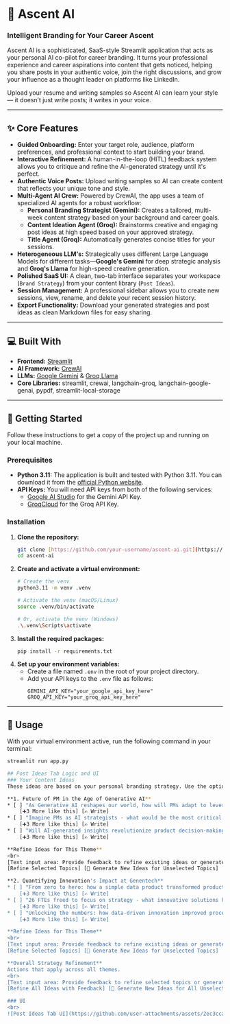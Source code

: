 # 🚀 Ascent AI

### Intelligent Branding for Your Career Ascent

Ascent AI is a sophisticated, SaaS-style Streamlit application that acts as your personal AI co-pilot for career branding. It turns your professional experience and career aspirations into content that gets noticed, helping you share posts in your authentic voice, join the right discussions, and grow your influence as a thought leader on platforms like LinkedIn.

Upload your resume and writing samples so Ascent AI can learn your style — it doesn’t just write posts; it writes in your voice.

---
## ✨ Core Features

* **Guided Onboarding:** Enter your target role, audience, platform preferences, and professional context to start building your brand.
* **Interactive Refinement:** A human-in-the-loop (HITL) feedback system allows you to critique and refine the AI-generated strategy until it's perfect.
* **Authentic Voice Posts:** Upload writing samples so AI can create content that reflects your unique tone and style.
* **Multi-Agent AI Crew:** Powered by CrewAI, the app uses a team of specialized AI agents for a robust workflow:
    * **Personal Branding Strategist (Gemini):** Creates a tailored, multi-week content strategy based on your background and career goals.
    * **Content Ideation Agent (Groq):** Brainstorms creative and engaging post ideas at high speed based on your approved strategy.
    * **Title Agent (Groq):** Automatically generates concise titles for your sessions.
* **Heterogeneous LLM's:** Strategically uses different Large Language Models for different tasks—**Google's Gemini** for deep strategic analysis and **Groq's Llama** for high-speed creative generation.
* **Polished SaaS UI:** A clean, two-tab interface separates your workspace (`Brand Strategy`) from your content library (`Post Ideas`).
* **Session Management:** A professional sidebar allows you to create new sessions, view, rename, and delete your recent session history.
* **Export Functionality:** Download your generated strategies and post ideas as clean Markdown files for easy sharing.

---
## 💻 Built With

* **Frontend:** [Streamlit](https://streamlit.io/)
* **AI Framework:** [CrewAI](https://www.crewai.com/)
* **LLMs:** [Google Gemini](https://ai.google.dev/) & [Groq Llama](https://groq.com/)
* **Core Libraries:** streamlit, crewai, langchain-groq, langchain-google-genai, pypdf, streamlit-local-storage

---
## 🚀 Getting Started

Follow these instructions to get a copy of the project up and running on your local machine.

### Prerequisites

* **Python 3.11:** The application is built and tested with Python 3.11. You can download it from the [official Python website](https://www.python.org/).
* **API Keys:** You will need API keys from both of the following services:
    * [Google AI Studio](https://aistudio.google.com/) for the Gemini API Key.
    * [GroqCloud](https://console.groq.com/) for the Groq API Key.

### Installation

1.  **Clone the repository:**
    ```sh
    git clone [https://github.com/your-username/ascent-ai.git](https://github.com/your-username/ascent-ai.git)
    cd ascent-ai
    ```
2.  **Create and activate a virtual environment:**
    ```sh
    # Create the venv
    python3.11 -m venv .venv

    # Activate the venv (macOS/Linux)
    source .venv/bin/activate

    # Or, activate the venv (Windows)
    .\.venv\Scripts\activate
    ```
3.  **Install the required packages:**
    ```sh
    pip install -r requirements.txt
    ```
4.  **Set up your environment variables:**
    * Create a file named `.env` in the root of your project directory.
    * Add your API keys to the `.env` file as follows:
        ```env
        GEMINI_API_KEY="your_google_api_key_here"
        GROQ_API_KEY="your_groq_api_key_here"
        ```

---
## 📖 Usage

With your virtual environment active, run the following command in your terminal:

```sh
streamlit run app.py

## Post Ideas Tab Logic and UI
### Your Content Ideas
These ideas are based on your personal branding strategy. Use the options below to refine and select your favorites.

**1. Future of PM in the Age of Generative AI**
* [ ] "As Generative AI reshapes our world, how will PMs adapt to leverage its power for transformative innovation?"
    [➕3 More like this] [✍️ Write]
* [ ] "Imagine PMs as AI strategists - what would be the most critical skillsets for success?"
    [➕3 More like this] [✍️ Write]
* [ ] "Will AI-generated insights revolutionize product decision-making - share your thoughts!"
    [➕3 More like this] [✍️ Write]

**Refine Ideas for This Theme**
<br>
[Text input area: Provide feedback to refine existing ideas or generate new ones for the selected topics. Feedback will modify the current ideas; generating new ideas will replace all unselected ones with a fresh batch.]
[Refine Selected Topics] [🔄 Generate New Ideas for Unselected Topics]

**2. Quantifying Innovation's Impact at Genentech**
* [ ] "From zero to hero: how a simple data product transformed productivity at Genentech."
    [➕3 More like this] [✍️ Write]
* [ ] "26 FTEs freed to focus on strategy - what innovative solutions have you unlocked?"
    [➕3 More like this] [✍️ Write]
* [ ] "Unlocking the numbers: how data-driven innovation improved process efficiency."
    [➕3 More like this] [✍️ Write]

**Refine Ideas for This Theme**
<br>
[Text input area: Provide feedback to refine existing ideas or generate new ones for the selected topics. Feedback will modify the current ideas; generating new ideas will replace all unselected ones with a fresh batch.]
[Refine Selected Topics] [🔄 Generate New Ideas for Unselected Topics]

**Overall Strategy Refinement**
Actions that apply across all themes.
<br>
[Text input area: Provide feedback to refine selected topics or generate new ones for the unselected topics. Feedback will modify the selected ideas; generating new ideas will replace all unselected ones with a fresh batch.]
[Refine All Ideas with Feedback] [🔄 Generate New Ideas for All Unselected Topics]

### UI
<br>
![Post Ideas Tab UI](https://github.com/user-attachments/assets/2ec3cca2-261a-430f-8855-6b457dcdb4bf)
